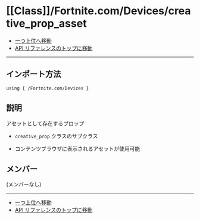 # [[Class]]/Fortnite.com/Devices/creative_prop_asset

- [一つ上位へ移動](../main.md)
- [API リファレンスのトップに移動](../../../main.md)

---

## インポート方法

```verse
using { /Fortnite.com/Devices }
```

## 説明

アセットとして存在するプロップ

- `creative_prop` クラスのサブクラス

- コンテンツブラウザに表示されるアセットが使用可能

## メンバー

(メンバーなし)

---

- [一つ上位へ移動](../main.md)
- [API リファレンスのトップに移動](../../../main.md)
